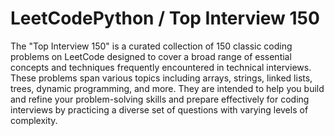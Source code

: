 # LeetCodePython / Top Interview 150
The "Top Interview 150" is a curated collection of 150 classic coding problems on LeetCode designed to cover a broad range of essential concepts and techniques frequently encountered in technical interviews. These problems span various topics including arrays, strings, linked lists, trees, dynamic programming, and more. They are intended to help you build and refine your problem-solving skills and prepare effectively for coding interviews by practicing a diverse set of questions with varying levels of complexity.